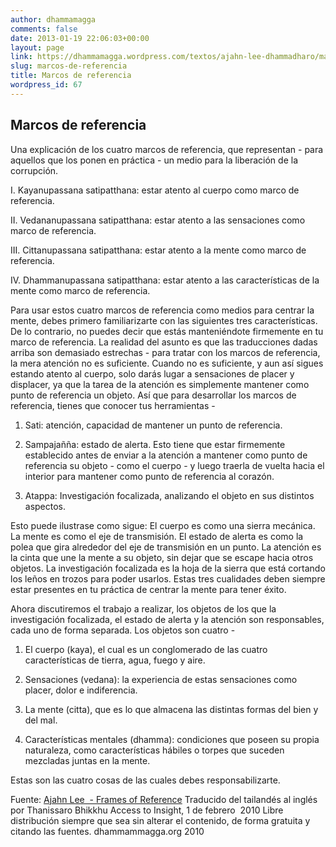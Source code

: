 ```yaml
---
author: dhammamagga
comments: false
date: 2013-01-19 22:06:03+00:00
layout: page
link: https://dhammamagga.wordpress.com/textos/ajahn-lee-dhammadharo/marcos-de-referencia/marcos-de-referencia/
slug: marcos-de-referencia
title: Marcos de referencia
wordpress_id: 67
---
```


## Marcos de referencia


Una explicación de los cuatro marcos de referencia, que representan - para aquellos que los ponen en práctica - un medio para la liberación de la corrupción.


I. Kayanupassana satipatthana: estar atento al cuerpo como marco de referencia.




II. Vedananupassana satipatthana: estar atento a las sensaciones como marco de referencia.




III. Cittanupassana satipatthana: estar atento a la mente como marco de referencia.




IV. Dhammanupassana satipatthana: estar atento a las características de la mente como marco de referencia.







Para usar estos cuatro marcos de referencia como medios para centrar la mente, debes primero familiarizarte con las siguientes tres características. De lo contrario, no puedes decir que estás manteniéndote firmemente en tu marco de referencia. La realidad del asunto es que las traducciones dadas arriba son demasiado estrechas - para tratar con los marcos de referencia, la mera atención no es suficiente. Cuando no es suficiente, y aun así sigues estando atento al cuerpo, solo darás lugar a sensaciones de placer y displacer, ya que la tarea de la atención es simplemente mantener como punto de referencia un objeto. Así que para desarrollar los marcos de referencia, tienes que conocer tus herramientas -







1. Sati: atención, capacidad de mantener un punto de referencia.




2. Sampajañña: estado de alerta. Esto tiene que estar firmemente establecido antes de enviar a la atención a mantener como punto de referencia su objeto - como el cuerpo - y luego traerla de vuelta hacia el interior para mantener como punto de referencia al corazón.




3. Atappa: Investigación focalizada, analizando el objeto en sus distintos aspectos.







Esto puede ilustrase como sigue: El cuerpo es como una sierra mecánica. La mente es como el eje de transmisión. El estado de alerta es como la polea que gira alrededor del eje de transmisión en un punto. La atención es la cinta que une la mente a su objeto, sin dejar que se escape hacia otros objetos. La investigación focalizada es la hoja de la sierra que está cortando los leños en trozos para poder usarlos. Estas tres cualidades deben siempre estar presentes en tu práctica de centrar la mente para tener éxito.







Ahora discutiremos el trabajo a realizar, los objetos de los que la investigación focalizada, el estado de alerta y la atención son responsables, cada uno de forma separada. Los objetos son cuatro -







1. El cuerpo (kaya), el cual es un conglomerado de las cuatro características de tierra, agua, fuego y aire.




2. Sensaciones (vedana): la experiencia de estas sensaciones como placer, dolor e indiferencia.




3. La mente (citta), que es lo que almacena las distintas formas del bien y del mal.




4. Características mentales (dhamma): condiciones que poseen su propia naturaleza, como características hábiles o torpes que suceden mezcladas juntas en la mente.







Estas son las cuatro cosas de las cuales debes responsabilizarte.<!-- more -->







Fuente: [Ajahn Lee  - Frames of Reference](http://www.accesstoinsight.org/lib/thai/lee/frames.html)
Traducido del tailandés al inglés por Thanissaro Bhikkhu
Access to Insight, 1 de febrero  2010
Libre distribución siempre que sea sin alterar el contenido, de forma gratuita y citando las fuentes.
dhammammagga.org 2010




